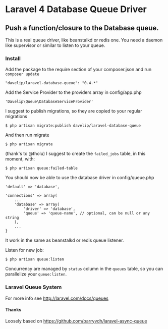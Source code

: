 # Laravel 4 Database Queue Driver

## Push a function/closure to the Database queue.
This is a real queue driver, like beanstalkd or redis one.
You need a daemon like supervisor or similar to listen to your queue.

### Install
Add the package to the require section of your composer.json and run `composer update`

    "davelip/laravel-database-queue": "0.4.*"

Add the Service Provider to the providers array in config/app.php

    'Davelip\Queue\DatabaseServiceProvider'

I suggest to publish migrations, so they are copied to your regular migrations

    $ php artisan migrate:publish davelip/laravel-database-queue

And then run migrate 

    $ php artisan migrate 

(thank's to @tholu) I suggest to create the `failed_jobs` table, in this moment, with:

    $ php artisan queue:failed-table

You should now be able to use the database driver in config/queue.php

    'default' => 'database',
    
    'connections' => array(
        ...
        'database' => array(
            'driver' => 'database',
            'queue' => 'queue-name', // optional, can be null or any string
        ),
        ...
    }

It work in the same as beanstalkd or redis queue listener.

Listen for new job:

    $ php artisan queue:listen


Concurrency are managed by `status` column in the `queues` table, so you can parallelize your `queue:listen`.


### Laravel Queue System
For more info see http://laravel.com/docs/queues

#### Thanks
Loosely based on https://github.com/barryvdh/laravel-async-queue

